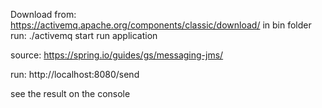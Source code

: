 Download from:
https://activemq.apache.org/components/classic/download/
in bin folder run:
./activemq start
run application

source:
https://spring.io/guides/gs/messaging-jms/

run: http://localhost:8080/send


see the result on the console